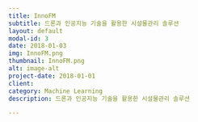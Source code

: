 ```yaml
---
title: InnoFM
subtitle: 드론과 인공지능 기술을 활용한 시설물관리 솔루션
layout: default
modal-id: 3
date: 2018-01-03
img: InnoFM.png
thumbnail: InnoFM.png
alt: image-alt
project-date: 2018-01-01
client: 
category: Machine Learning
description: 드론과 인공지능 기술을 활용한 시설물관리 솔루션

---
```

